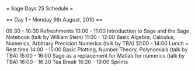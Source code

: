 = Sage Days 25 Schedule =

== Day 1 - Monday 9th August, 2010 ==

  09:30 - 10:00  Refreshments
  10:00 - 11:00  Introduction to Sage and the Sage Notebook (talk by
William Stein)
  11:00 - 12:00  Basic Algebra, Calculus, Numerics, Arbitrary
Precision Numerics  (talk by TBA)
  12:00 - 14:00  Lunch + Rest time
  14:00 - 15:00  Basic Plotting, Number Theory, Polynomials     (talk by TBA)
  15:00 - 16:00  Sage as a replacement for Matlab for numerics    (talk by TBA)
  16:00 - 16:20  Tea Break
  16:20 - 19:00  Sprints
